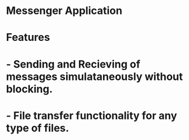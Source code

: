 # Messenger Application

# Features
# - Sending and Recieving of messages simulataneously without blocking.
# - File transfer functionality for any type of files.
